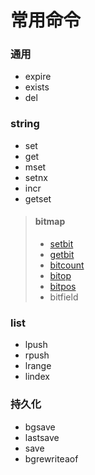 # 常用命令

### 通用

- expire
- exists
- del

### string

- set
- get
- mset
- setnx
- incr
- getset

> #### bitmap
>
> - [setbit](./string/setbit.md)
> - [getbit](./string/getbit.md)
> - [bitcount](./string/bitcount.md)
> - [bitop](./string/bitop.md)
> - [bitpos](./string/bitpos.md)
> - bitfield



### list

- lpush
- rpush
- lrange
- lindex


### 持久化

- bgsave
- lastsave
- save
- bgrewriteaof
